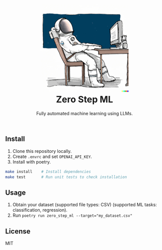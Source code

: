 <h1 align="center">
  <img src="logo.png" style="width:280px">
  <br/>
  Zero Step ML
</h1>

<p align="center">
   Fully automated machine learning using LLMs.
</p>

<br />

## Install

1. Clone this repository locally.
2. Create `.envrc` and set `OPENAI_API_KEY`.
3. Install with poetry.

```bash
make install    # Install dependencies
make test       # Run unit tests to check installation
```

## Usage

1. Obtain your dataset (supported file types: CSV) (supported ML tasks: classification, regression).
2. Run `poetry run zero_step_ml --target="my_dataset.csv"`

## License

MIT
